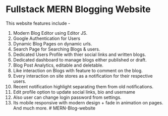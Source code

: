 # Fullstack MERN Blogging Website

This website features include -
1. Modern Blog Editor using Editor JS.
2. Google Authentication for Users
3. Dynamic Blog Pages on dynamic urls.
4. Search Page for Searching Blogs & users.
5. Dedicated Users Profile with thier social links and written blogs.
6. Dedicated dashboard to manage blogs either published or draft.
7. Blog Post Analytics, editable and deletable.
8. Like interaction on Blogs with feature to comment on the blog.
9. Every interaction on site stores as a notification for their respective users.
10. Recent notification highlight separating them from old notifications.
11. Edit profile option to update social links, bio and username
12. Also user can change login password from settings.
13. Its mobile responsive with modern design + fade in animation on pages.
And much more.
#   M E R N - B l o g - w e b s i t e 
 
 